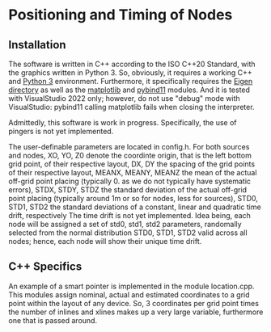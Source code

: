 # Positioning and Timing of Nodes

## Installation

The software is written in C++ according to the ISO C++20 Standard, with the graphics written in Python 3. So, obviously, it requires a working C++ and [Python 3](https://www.python.org) environment. Furthermore, it specifically requires the [Eigen directory](https://eigen.tuxfamily.org) as well as the [matplotlib](https://matplotlib.org/) and [pybind11](https://github.com/pybind/pybind11) modules. And it is tested with VisualStudio 2022 only; however, do not use "debug" mode with VisualStudio: pybind11 calling matplotlib fails when closing the interpreter.

Admittedly, this software is work in progress. Specifically, the use of pingers is not yet implemented.

The user-definable parameters are located in config.h. For both sources and nodes,
XO, YO, Z0 denote the coordinte origin, that is the left bottom grid point, of their respective layout,
DX, DY the spacing of the grid points of their respective layout,
MEANX, MEANY, MEANZ the mean of the actual off-grid point placing (typically 0. as we do not typically have systematic errors),
STDX, STDY, STDZ the standard deviation of the actual off-grid point placing (typically around 1m or so for nodes, less for sources),
STD0, STD1, STD2 the standard deviations of a constant, linear and quadratic time drift, respectively
The time drift is not yet implemented. Idea being, each node will be assigned a set of std0, std1, std2 parameters, randomally selected from the normal distribution STD0, STD1, STD2 valid across all nodes; hence, each node will show their unique time drift. 

## C++ Specifics 
An example of a smart pointer is implemented in the module location.cpp. This modules assign nominal, actual and estimated coordinates to a grid point within the layout of any device. So, 3 coordinates per grid point times the number of inlines and xlines makes up a very large variable, furthermore one that is passed around.